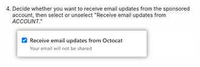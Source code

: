 4. Decide whether you want to receive email updates from the sponsored account, then select or unselect "Receive email updates from _ACCOUNT_."
  ![Checkbox to receive updates from sponsored account](/assets/images/help/sponsors/updates-checkbox-manage.png)
